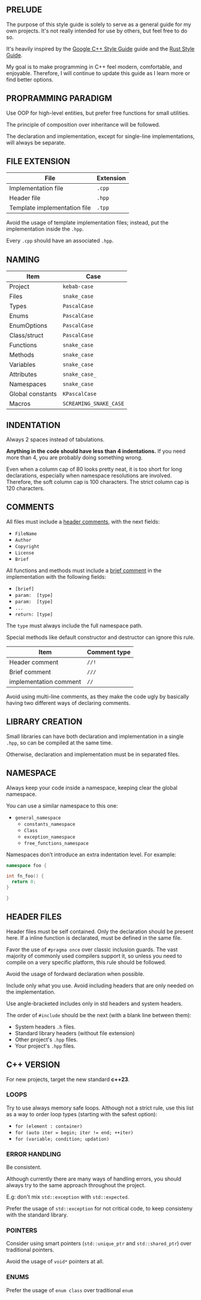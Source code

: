 ## PRELUDE
The purpose of this style guide is solely to serve as a general guide for my own projects. 
It's not really intended for use by others, but feel free to do so.

It's heavily inspired by the
[Google C++ Style Guide](https://google.github.io/styleguide/cppguide.html) 
guide and the 
[Rust Style Guide](https://doc.rust-lang.org/beta/style-guide/index.html).

My goal is to make programming in C++ feel modern, comfortable, and enjoyable. 
Therefore, I will continue to update this guide as I learn more or find better options.

## PROPRAMMING PARADIGM
Use OOP for high-level entities, but prefer free functions for small utilities.

The principle of composition over inheritance will be followed.

The declaration and implementation, except for single-line implementations, will always be separate.

## FILE EXTENSION
|File|Extension|
|---|---|
|Implementation file|`.cpp`|
|Header file|`.hpp`|
|Template implementation file|`.tpp`|

Avoid the usage of template implementation files; 
instead, put the implementation inside the `.hpp`.

Every `.cpp` should have an associated `.hpp`.

## NAMING
|Item|Case|
|---|---|
|Project|`kebab-case`|
|Files|`snake_case`|
|Types|`PascalCase`|
|Enums|`PascalCase`|
|EnumOptions|`PascalCase`|
|Class/struct|`PascalCase`|
|Functions|`snake_case`|
|Methods|`snake_case`|
|Variables|`snake_case`|
|Attributes|`snake_case_`|
|Namespaces|`snake_case`|
|Global constants|`KPascalCase`|
|Macros|`SCREAMING_SNAKE_CASE`|

## INDENTATION
Always 2 spaces instead of tabulations.

**Anything in the code should have less than 4 indentations.**
If you need more than 4, you are probably doing something wrong.

Even when a column cap of 80 looks pretty neat, 
it is too short for long declarations, especially when namespace resolutions are involved.
Therefore, the soft column cap is 100 characters. The strict column cap is 120 characters.

## COMMENTS
All files must include a [header comments](header_comment.hpp), with the next fields:
- `FileName`
- `Author`
- `Copyright`
- `License`
- `Brief`

All functions and methods must include a [brief comment](function_comment.hpp) 
in the implementation with the following fields:
- `[brief]`
-  `param:  [type]` 
-  `param:  [type]`
-  `...`
-  `return: [type]`

The `type` must always include the full namespace path.

Special methods like default constructor and destructor can ignore this rule.

|Item|Comment type|
|---|---|
|Header comment|`//!`|
|Brief comment|`///`|
|implementation comment|`//`|

Avoid using multi-line comments, 
as they make the code ugly by basically having two different ways of declaring comments.

## LIBRARY CREATION
Small libraries can have both declaration and implementation in a single `.hpp`,
so can be compiled at the same time.

Otherwise, declaration and implementation must be in separated files.

## NAMESPACE
Always keep your code inside a namespace,
keeping clear the global namespace.

You can use a similar namespace to this one:
- `general_namespace`
  - `constants_namespace`
  - `Class`
  - `exception_namespace`
  - `free_functions_namespace`

Namespaces don’t introduce an extra indentation level. For example:
```cpp
namespace foo {

int fn_foo() {
  return 0;
}

}
```

## HEADER FILES
Header files must be self contained. 
Only the declaration should be present here.
If a inline function is declarated, must be defined in the same file.

Favor the use of `#pragma once` over classic inclusion guards.
The vast majority of commonly used compilers support it, so unless you need to compile on a very specific platform, this rule should be followed.

Avoid the usage of fordward declaration when possible.

Include only what you use. Avoid including headers that are only needed on the implementation.

Use angle-bracketed includes only in std headers and system headers.

The order of `#include` should be the next (with a blank line between them):

- System headers `.h` files.
- Standard library headers (without file extension)
- Other project's `.hpp` files.
- Your project's `.hpp` files.

## C++ VERSION
For new projects, target the new standard **c++23**.

### LOOPS
Try to use always memory safe loops.
Although not a strict rule, use this list as a way to order loop types (starting with the safest option):
- `for (element : container)`
- `for (auto iter = begin; iter != end; ++iter)`
- `for (variable; condition; updation)` 

### ERROR HANDLING
Be consistent.

Although currently there are many ways of handling errors, you should always try to the same approach throughout the project.

E.g: don't mix `std::exception` with `std::expected`.

Prefer the usage of `std::exception` for not critical code,
to keep consisteny with the standard library.

###  POINTERS
Consider using smart pointers (`std::unique_ptr` and `std::shared_ptr`) over traditional pointers.

Avoid the usage of `void*` pointers at all.

### ENUMS
Prefer the usage of `enum class` over traditional `enum`
